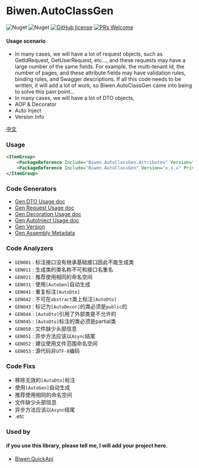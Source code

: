 ﻿# Biwen.AutoClassGen

![Nuget](https://img.shields.io/nuget/v/Biwen.AutoClassGen)
![Nuget](https://img.shields.io/nuget/dt/Biwen.AutoClassGen)
[![GitHub license](https://img.shields.io/badge/license-MIT-blue.svg)](https://github.com/vipwan/Biwen.AutoClassGen/blob/master/LICENSE.txt) 
[![PRs Welcome](https://img.shields.io/badge/PRs-welcome-brightgreen.svg)](https://github.com/vipwan/Biwen.AutoClassGen/pulls) 

#### Usage scenario

- In many cases, we will have a lot of request objects,
such as GetIdRequest, GetUserRequest, etc..., and these requests may have a large number of the same fields.
For example, the multi-tenant Id, the number of pages, and these attribute fields may have validation rules, binding rules, and Swagger descriptions.
If all this code needs to be written, it will add a lot of work, so Biwen.AutoClassGen came into being to solve this pain point...
- In many cases, we will have a lot of DTO objects,
- AOP & Decorator
- Auto Inject
- Version Info

[中文](https://github.com/vipwan/Biwen.AutoClassGen/blob/master/README-zh.md)

### Usage

```xml
<ItemGroup>
	<PackageReference Include="Biwen.AutoClassGen.Attributes" Version="x.x.x" />
	<PackageReference Include="Biwen.AutoClassGen" Version="x.x.x" PrivateAssets="all" />
</ItemGroup>
```

### Code Generators

- [Gen DTO Usage doc](https://github.com/vipwan/Biwen.AutoClassGen/blob/master/Gen-Dto.md)
- [Gen Request Usage doc](https://github.com/vipwan/Biwen.AutoClassGen/blob/master/Gen-request.md)
- [Gen Decoration Usage doc](https://github.com/vipwan/Biwen.AutoClassGen/blob/master/Gen-Decor.md)
- [Gen AutoInject Usage doc](https://github.com/vipwan/Biwen.AutoClassGen/blob/master/Gen-AutoInject.md)
- [Gen Version](https://github.com/vipwan/Biwen.AutoClassGen/blob/master/Gen-Version.md)
- [Gen Assembly Metadata](https://github.com/vipwan/Biwen.AutoClassGen/blob/master/Gen-Metadata.md)

### Code Analyzers

- `GEN001` : 标注接口没有继承基础接口因此不能生成类
- `GEN011` : 生成类的类名称不可和接口名重名
- `GEN021` : 推荐使用相同的命名空间
- `GEN031` : 使用`[AutoGen]`自动生成
- `GEN041` : 重复标注`[AutoDto]`
- `GEN042` : 不可在`abstract`类上标注`[AutoDto]`
- `GEN043` : 标记为`[AutoDecor]`的类必须是`public`的
- `GEN044` : `[AutoDto]`引用了外部类是不允许的
- `GEN045` : `[AutoDto]`标注的类必须是partial类
- `GEN050` : 文件缺少头部信息
- `GEN051` : 异步方法应该以`Async`结尾
- `GEN052` : 建议使用文件范围命名空间
- `GEN053` : 源代码非`UTF-8`编码
 
### Code Fixs

- 移除无效的`[AutoDto]`标注
- 使用`[AutoGen]`自动生成
- 推荐使用相同的命名空间
- 文件缺少头部信息
- 异步方法应该以`Async`结尾
- .etc



### Used by
#### if you use this library, please tell me, I will add your project here.
- [Biwen.QuickApi](https://github.com/vipwan/Biwen.QuickApi)
